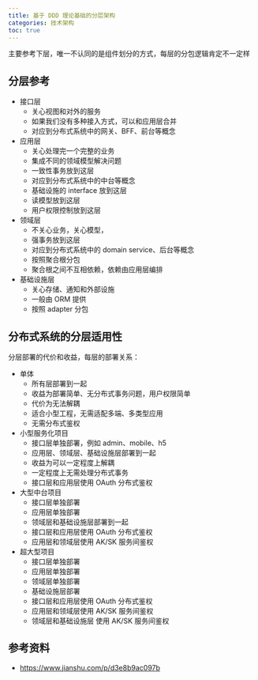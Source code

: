```yaml
---
title: 基于 DDD 理论基础的分层架构
categories: 技术架构
toc: true
---
```


主要参考下层，唯一不认同的是组件划分的方式，每层的分包逻辑肯定不一定样

## 分层参考

- 接口层 
    - 关心视图和对外的服务
    - 如果我们没有多种接入方式，可以和应用层合并
    - 对应到分布式系统中的网关、BFF、前台等概念
- 应用层 
    - 关心处理完一个完整的业务
    - 集成不同的领域模型解决问题
    - 一致性事务放到这层
    - 对应到分布式系统中的中台等概念
    - 基础设施的 interface 放到这层
    - 读模型放到这层
    - 用户权限控制放到这层
- 领域层
    - 不关心业务，关心模型，
    - 强事务放到这层
    - 对应到分布式系统中的 domain service、后台等概念
    - 按照聚合根分包
    - 聚合根之间不互相依赖，依赖由应用层编排
- 基础设施层
    - 关心存储、通知和外部设施
    - 一般由 ORM 提供
    - 按照 adapter 分包
    

## 分布式系统的分层适用性

分层部署的代价和收益，每层的部署关系：

- 单体
    - 所有层部署到一起
    - 收益为部署简单、无分布式事务问题，用户权限简单
    - 代价为无法解耦
    - 适合小型工程，无需适配多端、多类型应用
    - 无需分布式鉴权
- 小型服务化项目
    - 接口层单独部署，例如 admin、mobile、h5
    - 应用层、领域层、基础设施层部署到一起
    - 收益为可以一定程度上解耦
    - 一定程度上无需处理分布式事务
    - 接口层和应用层使用 OAuth 分布式鉴权
- 大型中台项目
    - 接口层单独部署
    - 应用层单独部署
    - 领域层和基础设施层部署到一起
    - 接口层和应用层使用 OAuth 分布式鉴权
    - 应用层和领域层使用 AK/SK 服务间鉴权
- 超大型项目
    - 接口层单独部署
    - 应用层单独部署
    - 领域层单独部署
    - 基础设施层部署
    - 接口层和应用层使用 OAuth 分布式鉴权
    - 应用层和领域层使用 AK/SK 服务间鉴权
    - 领域层和基础设施层 使用 AK/SK 服务间鉴权



## 参考资料

- https://www.jianshu.com/p/d3e8b9ac097b